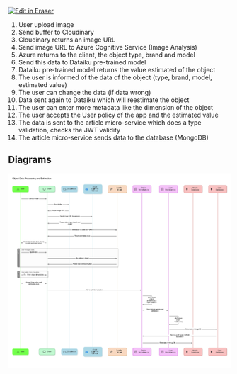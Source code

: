<p><a target="_blank" href="https://app.eraser.io/workspace/wH909V76gldZvLJ2wu0G" id="edit-in-eraser-github-link"><img alt="Edit in Eraser" src="https://firebasestorage.googleapis.com/v0/b/second-petal-295822.appspot.com/o/images%2Fgithub%2FOpen%20in%20Eraser.svg?alt=media&amp;token=968381c8-a7e7-472a-8ed6-4a6626da5501"></a></p>

1. User upload image
2. Send buffer to Cloudinary
3. Cloudinary returns an image URL
4. Send image URL to Azure Cognitive Service (Image Analysis)
5. Azure returns to the client, the object type, brand and model
6. Send this data to Dataiku pre-trained model
7. Dataiku pre-trained model returns the value estimated of the object
8. The user is informed of the data of the object (type, brand, model, estimated value)
9. The user can change the data (if data wrong)
10. Data sent again to Dataiku which will reestimate the object
11. The user can enter more metadata like the dimension of the object
12. The user accepts the User policy of the app and the estimated value
13. The data is sent to the article micro-service which does a type validation, checks the JWT validity
14. The article micro-service sends data to the database (MongoDB)

<!-- eraser-additional-content -->

## Diagrams

<!-- eraser-additional-files -->
<a href="/UMLs/ad-creation-sequence-Object Data Processing and Estimation-1.eraserdiagram" data-element-id="0KlojEo345mW8zXV30yMz"><img src="/.eraser/wH909V76gldZvLJ2wu0G___Ik9umQOMUFhqdFIAZGOKv4xvRUO2___---diagram----4a4bff765c3e1a0c07e325f499b0556f-Object-Data-Processing-and-Estimation.png" alt="" data-element-id="0KlojEo345mW8zXV30yMz" /></a>
<!-- end-eraser-additional-files -->
<!-- end-eraser-additional-content -->
<!--- Eraser file: https://app.eraser.io/workspace/wH909V76gldZvLJ2wu0G --->
